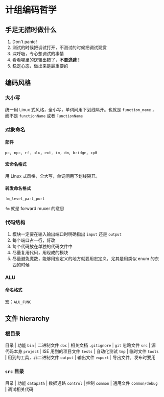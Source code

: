 # 计组编码哲学

## **手足无措时做什么**

1. Don't panic!
2. 测试的时候把调试打开，不测试的时候把调试观赏
3. 深呼吸，专心想调试的事情
4. 看看哪里的逻辑出错了，**不要逃避！**
5. 稳定心态，做出来是最重要的

## 编码风格

### 大小写

统一用 Linux 式风格，全小写，单词间用下划线隔开。也就是 `function_name` ，而不是 `functionName` 或者 `FunctionName`

### 对象命名

#### 部件

```
pc, npc, rf, alu, ext, im, dm, bridge, cp0
```

#### 宏命名格式

用 Linux 式风格，全大写，单词间用下划线隔开。

#### 转发命名格式

```
fm_level_part_port
```

`fm` 就是 forward muxer 的意思

### 代码结构

1. 模块一定要在输入输出端口时明确指出 `input` 还是 `output`
2. 每个端口占一行，好改
3. 每个代码放在单独的代码文件中
4. 尽量复用代码，用现成的模块
5. 尽量避免魔数，能够用宏定义的地方就要用宏定义，尤其是用类似 enum 的东西的时候

### ALU

#### 命名格式

宏：`ALU_FUNC`

## 文件 hierarchy

### 根目录

目录 | 功能
`bin` | 二进制文件
`doc` | 相关文档
`.gitignore` | `git` 忽略文件
`src` | 源代码本身
`project` | ISE 用到的项目文件
`tests` | 自动化测试
`tmp` | 临时文件
`tools` | 用到的工具，非二进制文件
`output` | 输出文件
`export` | 导出文件，发布时要用

### `src` 目录

目录 | 功能
`datapath` | 数据通路
`control` | 控制
`common` | 通用文件
`common/debug` | 调试相关代码
